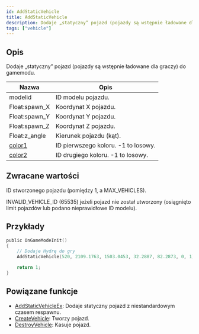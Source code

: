 ```yaml
---
id: AddStaticVehicle
title: AddStaticVehicle
description: Dodaje „statyczny” pojazd (pojazdy są wstępnie ładowane dla graczy) do gamemodu.
tags: ["vehicle"]
---
```


## Opis

Dodaje „statyczny” pojazd (pojazdy są wstępnie ładowane dla graczy) do gamemodu.

| Nazwa                                    | Opis                                |
| ---------------------------------------- | ----------------------------------- |
| modelid                                  | ID modelu pojazdu.                  |
| Float:spawn_X                            | Koordynat X pojazdu.                |
| Float:spawn_Y                            | Koordynat Y pojazdu.                |
| Float:spawn_Z                            | Koordynat Z pojazdu.                |
| Float:z_angle                            | Kierunek pojazdu (kąt).             |
| [color1](../resources/vehiclecolorid.md) | ID pierwszego koloru. -1 to losowy. |
| [color2](../resources/vehiclecolorid.md) | ID drugiego koloru. -1 to losowy.   |

## Zwracane wartości

ID stworzonego pojazdu (pomiędzy 1, a MAX_VEHICLES).

INVALID_VEHICLE_ID (65535) jeżeli pojazd nie został utworzony (osiągnięto limit pojazdów lub podano nieprawidłowe ID modelu).

## Przykłady

```c
public OnGameModeInit()
{
    // Dodaje Hydrę do gry
    AddStaticVehicle(520, 2109.1763, 1503.0453, 32.2887, 82.2873, 0, 1);

    return 1;
}
```

## Powiązane funkcje

- [AddStaticVehicleEx](AddStaticVehicleEx.md): Dodaje statyczny pojazd z niestandardowym czasem respawnu.
- [CreateVehicle](CreateVehicle.md): Tworzy pojazd.
- [DestroyVehicle](DestroyVehicle.md): Kasuje pojazd.
